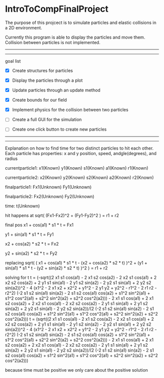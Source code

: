 # IntroToCompFinalProject

The purpose of this projcect is to simulate particles and elastic collisions in a 2D environment.

Currently this program is able to display the particles and move them. Collision between particles is not implemented.

---------------------------------------------------------------------------------------------------------------------

---------------------------------------------------------------------------------------------------------------------

goal list
- [x] Create structures for particles
- [x] Display the particles through a plot
- [x] Update particles through an update method
- [x] Create bounds for our field
- [x] Implement physics for the collision between two particles
- [ ] Create a full GUI for the simulation
- [ ] Create one click button to create new particles




---------------------------------------------------------------------------------------------------------------------
---------------------------------------------------------------------------------------------------------------------

Explanation on how to find time for two distinct particles to hit each other. Each particle has properties: x and y position, speed, andgle(degrees), and radius

currentparticle1:	x1(Known)	y1(Known)	s1(Known)	a1(Known)	r1(Known)

currentparticle2:	x2(Known)	y2(Known)	s2(Known)	a2(Known)	r2(Known)

finalparticle1:		Fx1(Unknown)	Fy1(Unknown)

finalparticle2:		Fx2(Unknown)	Fy2(Unknown)

time:			t(Unknown)



hit happens at
sqrt( (Fx1-Fx2)^2 + (Fy1-Fy2)^2 ) = r1 + r2



final pos
x1 + cos(a1) * s1 * t = Fx1

y1 + sin(a1) * s1 * t = Fy1

x2 + cos(a2) * s2 * t = Fx2

y2 + sin(a2) * s2 * t = Fy2



replacing
sqrt( ( x1 + cos(a1) * s1 * t - (x2 + cos(a2) * s2 * t) )^2 + (y1 + sin(a1) * s1 * t - (y2 + sin(a2) * s2 * t) )^2 ) = r1 + r2

solving for t
t = (-sqrt((2 x1 s1 cos(a1) - 2 x1 s2 cos(a2) - 2 x2 s1 cos(a1) + 2 x2 s2 cos(a2) + 2 y1 s1 sin(a1) - 2 y1 s2 sin(a2) - 2 y2 s1 sin(a1) + 2 y2 s2 sin(a2))^2 - 4 (x1^2 - 2 x1 x2 + x2^2 + y1^2 - 2 y1 y2 + y2^2 - r1^2 - 2 r1 r2 - r2^2) (-2 s1 s2 sin(a1) sin(a2) - 2 s1 s2 cos(a1) cos(a2) + s1^2 sin^2(a1) + s1^2 cos^2(a1) + s2^2 sin^2(a2) + s2^2 cos^2(a2))) - 2 x1 s1 cos(a1) + 2 x1 s2 cos(a2) + 2 x2 s1 cos(a1) - 2 x2 s2 cos(a2) - 2 y1 s1 sin(a1) + 2 y1 s2 sin(a2) + 2 y2 s1 sin(a1) - 2 y2 s2 sin(a2))/(2 (-2 s1 s2 sin(a1) sin(a2) - 2 s1 s2 cos(a1) cos(a2) + s1^2 sin^2(a1) + s1^2 cos^2(a1) + s2^2 sin^2(a2) + s2^2 cos^2(a2)))
t = (sqrt((2 x1 s1 cos(a1) - 2 x1 s2 cos(a2) - 2 x2 s1 cos(a1) + 2 x2 s2 cos(a2) + 2 y1 s1 sin(a1) - 2 y1 s2 sin(a2) - 2 y2 s1 sin(a1) + 2 y2 s2 sin(a2))^2 - 4 (x1^2 - 2 x1 x2 + x2^2 + y1^2 - 2 y1 y2 + y2^2 - r1^2 - 2 r1 r2 - r2^2) (-2 s1 s2 sin(a1) sin(a2) - 2 s1 s2 cos(a1) cos(a2) + s1^2 sin^2(a1) + s1^2 cos^2(a1) + s2^2 sin^2(a2) + s2^2 cos^2(a2))) - 2 x1 s1 cos(a1) + 2 x1 s2 cos(a2) + 2 x2 s1 cos(a1) - 2 x2 s2 cos(a2) - 2 y1 s1 sin(a1) + 2 y1 s2 sin(a2) + 2 y2 s1 sin(a1) - 2 y2 s2 sin(a2))/(2 (-2 s1 s2 sin(a1) sin(a2) - 2 s1 s2 cos(a1) cos(a2) + s1^2 sin^2(a1) + s1^2 cos^2(a1) + s2^2 sin^2(a2) + s2^2 cos^2(a2)))

because time must be positive we only care about the positive solution

